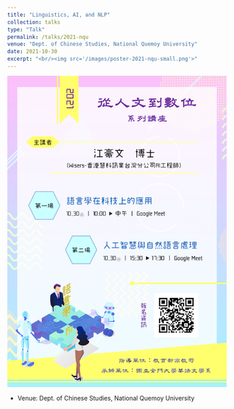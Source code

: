 ```yaml
---
title: "Linguistics, AI, and NLP"
collection: talks
type: "Talk"
permalink: /talks/2021-nqu
venue: "Dept. of Chinese Studies, National Quemoy University"
date: 2021-10-30
excerpt: "<br/><img src='/images/poster-2021-nqu-small.png'>"
---
```


![](/images/poster-2021-nqu.png)
- Venue: Dept. of Chinese Studies, National Quemoy University
